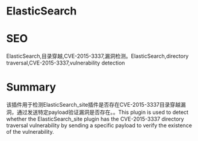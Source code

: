 # ElasticSearch
# SEO
ElasticSearch,目录穿越,CVE-2015-3337,漏洞检测。ElasticSearch,directory traversal,CVE-2015-3337,vulnerability detection
# Summary
该插件用于检测ElasticSearch_site插件是否存在CVE-2015-3337目录穿越漏洞，通过发送特定payload验证漏洞是否存在。。This plugin is used to detect whether the ElasticSearch_site plugin has the CVE-2015-3337 directory traversal vulnerability by sending a specific payload to verify the existence of the vulnerability.
